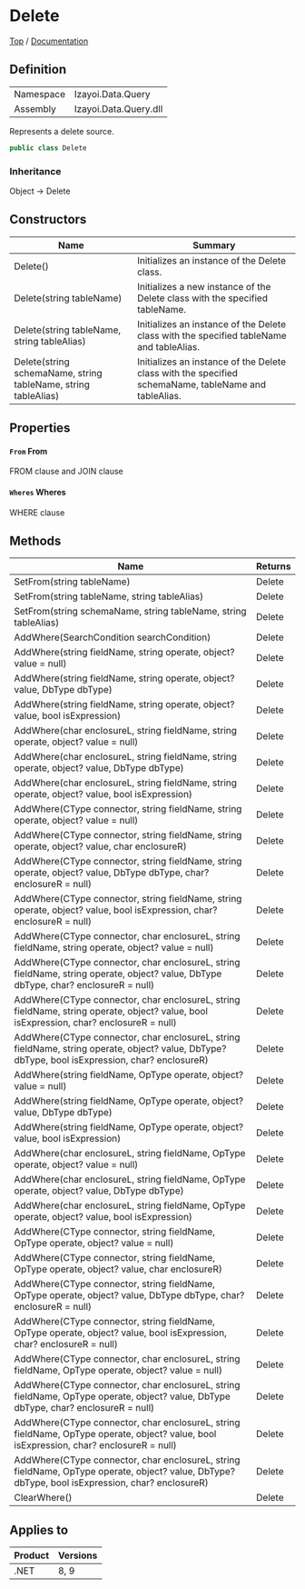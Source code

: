 # Delete

[Top](../../../../README.md) / [Documentation](../../../Documentation.md)

## Definition

|||
|--|--|
|Namespace|Izayoi.Data.Query|
|Assembly|Izayoi.Data.Query.dll|

Represents a delete source.

~~~csharp
public class Delete
~~~

### Inheritance
Object -> Delete

## Constructors

|Name|Summary|
|--|--|
|Delete()|Initializes an instance of the Delete class.|
|Delete(string tableName)|Initializes a new instance of the Delete class with the specified tableName.|
|Delete(string tableName, string tableAlias)|Initializes an instance of the Delete class with the specified tableName and tableAlias.|
|Delete(string schemaName, string tableName, string tableAlias)|Initializes an instance of the Delete class with the specified schemaName, tableName and tableAlias.|

## Properties

#### `From` From

FROM clause and JOIN clause

#### `Wheres` Wheres

WHERE clause

## Methods

|Name|Returns|
|--|--|
|SetFrom(string tableName)|Delete|
|SetFrom(string tableName, string tableAlias)|Delete|
|SetFrom(string schemaName, string tableName, string tableAlias)|Delete|
|AddWhere(SearchCondition searchCondition)|Delete|
|AddWhere(string fieldName, string operate, object? value = null)|Delete|
|AddWhere(string fieldName, string operate, object? value, DbType dbType)|Delete|
|AddWhere(string fieldName, string operate, object? value, bool isExpression)|Delete|
|AddWhere(char enclosureL, string fieldName, string operate, object? value = null)|Delete|
|AddWhere(char enclosureL, string fieldName, string operate, object? value, DbType dbType)|Delete|
|AddWhere(char enclosureL, string fieldName, string operate, object? value, bool isExpression)|Delete|
|AddWhere(CType connector, string fieldName, string operate, object? value = null)|Delete|
|AddWhere(CType connector, string fieldName, string operate, object? value, char enclosureR)|Delete|
|AddWhere(CType connector, string fieldName, string operate, object? value, DbType dbType, char? enclosureR = null)|Delete|
|AddWhere(CType connector, string fieldName, string operate, object? value, bool isExpression, char? enclosureR = null)|Delete|
|AddWhere(CType connector, char enclosureL, string fieldName, string operate, object? value = null)|Delete|
|AddWhere(CType connector, char enclosureL, string fieldName, string operate, object? value, DbType dbType, char? enclosureR = null)|Delete|
|AddWhere(CType connector, char enclosureL, string fieldName, string operate, object? value, bool isExpression, char? enclosureR = null)|Delete|
|AddWhere(CType connector, char enclosureL, string fieldName, string operate, object? value, DbType? dbType, bool isExpression, char? enclosureR)|Delete|
|AddWhere(string fieldName, OpType operate, object? value = null)|Delete|
|AddWhere(string fieldName, OpType operate, object? value, DbType dbType)|Delete|
|AddWhere(string fieldName, OpType operate, object? value, bool isExpression)|Delete|
|AddWhere(char enclosureL, string fieldName, OpType operate, object? value = null)|Delete|
|AddWhere(char enclosureL, string fieldName, OpType operate, object? value, DbType dbType)|Delete|
|AddWhere(char enclosureL, string fieldName, OpType operate, object? value, bool isExpression)|Delete|
|AddWhere(CType connector, string fieldName, OpType operate, object? value = null)|Delete|
|AddWhere(CType connector, string fieldName, OpType operate, object? value, char enclosureR)|Delete|
|AddWhere(CType connector, string fieldName, OpType operate, object? value, DbType dbType, char? enclosureR = null)|Delete|
|AddWhere(CType connector, string fieldName, OpType operate, object? value, bool isExpression, char? enclosureR = null)|Delete|
|AddWhere(CType connector, char enclosureL, string fieldName, OpType operate, object? value = null)|Delete|
|AddWhere(CType connector, char enclosureL, string fieldName, OpType operate, object? value, DbType dbType, char? enclosureR = null)|Delete|
|AddWhere(CType connector, char enclosureL, string fieldName, OpType operate, object? value, bool isExpression, char? enclosureR = null)|Delete|
|AddWhere(CType connector, char enclosureL, string fieldName, OpType operate, object? value, DbType? dbType, bool isExpression, char? enclosureR)|Delete|
|ClearWhere()|Delete|

## Applies to

|Product|Versions|
|--|--|
|.NET|8, 9|
